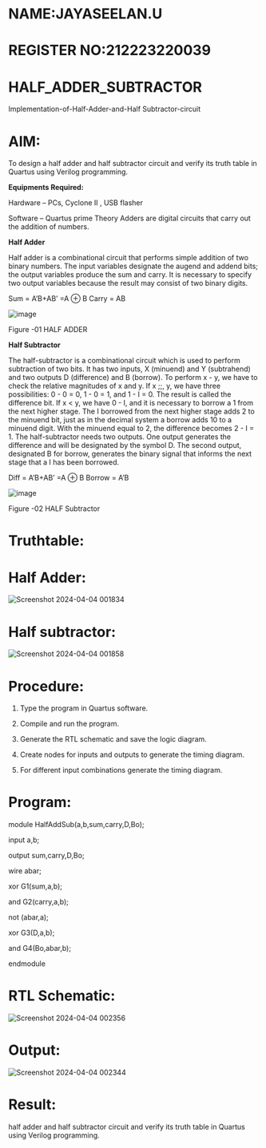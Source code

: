 # NAME:JAYASEELAN.U
# REGISTER NO:212223220039
# HALF_ADDER_SUBTRACTOR

Implementation-of-Half-Adder-and-Half Subtractor-circuit

# AIM:

To design a half adder and half subtractor circuit and verify its truth table in Quartus using Verilog programming.

**Equipments Required:**

Hardware – PCs, Cyclone II , USB flasher 

Software – Quartus prime Theory Adders are digital circuits that carry out the addition of numbers.

**Half Adder**

Half adder is a combinational circuit that performs simple addition of two binary numbers. The input variables designate the augend and addend bits; the output variables produce the sum and carry. It is necessary to specify two output variables because the result may consist of two binary digits.

Sum = A’B+AB’ =A ⊕ B Carry = AB

![image](https://github.com/naavaneetha/HALF_ADDER_SUBTRACTOR/assets/154305477/bd4a0b2c-cdbc-4184-ab08-81578f121e1f)

Figure -01 HALF ADDER

**Half Subtractor**

The half-subtractor is a combinational circuit which is used to perform subtraction of two bits. It has two inputs, X (minuend) and Y (subtrahend) and two outputs D (difference) and B (borrow). To perform x - y, we have to check the relative magnitudes of x and y. If x ;;, y, we have three possibilities: 0 - 0 = 0, 1 - 0 = 1, and 1 - I = 0. The result is called the difference bit. If x < y, we have 0 - I, and it is necessary to borrow a 1 from the next higher stage. The I borrowed from the next higher stage adds 2 to the minuend bit, just as in the decimal system a borrow adds 10 to a minuend digit. With the minuend equal to 2, the difference becomes 2 - I = 1. The half-subtractor needs two outputs. One output generates the difference and will be designated by the symbol D. The second output, designated B for borrow, generates the binary signal that informs the next stage that a I has been borrowed. 

Diff = A’B+AB’ =A ⊕ B
Borrow = A’B

 ![image](https://github.com/naavaneetha/HALF_ADDER_SUBTRACTOR/assets/154305477/d76b099c-513f-4e7c-843a-e2fd028a531a)

Figure -02 HALF Subtractor

# Truthtable:
# Half Adder:
![Screenshot 2024-04-04 001834](https://github.com/jayaseelan2006/HALF_ADDER_SUBTRACTOR/assets/151389443/a0a52ab7-5a82-4e67-b235-542e8c5ff6ea)
# Half subtractor:
![Screenshot 2024-04-04 001858](https://github.com/jayaseelan2006/HALF_ADDER_SUBTRACTOR/assets/151389443/d500d90f-4eab-461c-867e-e2aa2f2ec503)

# Procedure:

1.	Type the program in Quartus software.

2.	Compile and run the program.

3.	Generate the RTL schematic and save the logic diagram.

4.	Create nodes for inputs and outputs to generate the timing diagram.

5.	For different input combinations generate the timing diagram.


# Program:

module HalfAddSub(a,b,sum,carry,D,Bo);

input a,b;

output sum,carry,D,Bo;

wire abar;

xor G1(sum,a,b);

and G2(carry,a,b);

not (abar,a);

xor G3(D,a,b);

and G4(Bo,abar,b);

endmodule


# RTL Schematic:
![Screenshot 2024-04-04 002356](https://github.com/jayaseelan2006/HALF_ADDER_SUBTRACTOR/assets/151389443/bfa6b3c7-0500-4965-89b2-8c4a82ef45a5)

# Output:
![Screenshot 2024-04-04 002344](https://github.com/jayaseelan2006/HALF_ADDER_SUBTRACTOR/assets/151389443/9155c586-2478-441c-8c24-960f52d8d923)


# Result:
half adder and half subtractor circuit and verify its truth table in Quartus using Verilog
programming.
